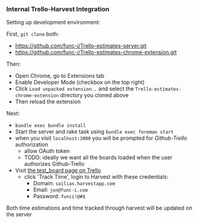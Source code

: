 ### Internal Trello-Harvest Integration


Setting up development environment:

First, `git clone` both:

- https://github.com/func-i/Trello-estimates-server.git
- https://github.com/func-i/Trello-estimates-chrome-extension.git

Then:

- Open Chrome, go to Extensions tab
- Enable Developer Mode (checkbox on the top right)
- Click `Load unpacked extension..` and select the `Trello-estimates-chrome-extension` directory you cloned above
- Then reload the extension

Next:

- `bundle exec bundle install`
- Start the server and rake task using `bundle exec foreman start`
- when you visit `localhost:3000` you will be prompted for _Github-Trello_ authorization
    - allow OAuth token
    - TODO: ideally we want all the boards loaded when the user authorizes Github-Trello
- Visit [the test_board page on Trello](https://trello.com/b/s1Zd0RPy/test-board)
    - click 'Track Time', login to Harvest with these credentials:
        - Domain: `sailias.harvestapp.com`
        - Email: `jon@func-i.com`
        - Password: `funci!@#$`

Both time estimations and time tracked through harvest will be updated on the server
